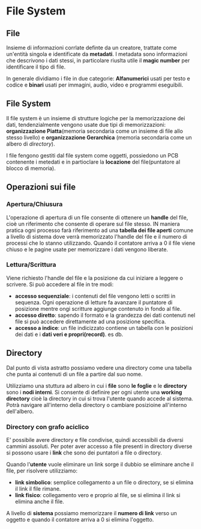 # File System

## File 
Insieme di informazioni corrlate definte da un creatore, trattate come un'entità singola e identificate da **metadati**. I metadata sono informazioni che descrivono i dati stessi, in particolare riuslta utile il **magic number** per identificare il tipo di file.

In generale dividiamo i file in due categorie: **Alfanumerici** usati per testo e codice e **binari** usati per immagini, audio, video e programmi eseguibili.

## File System

Il file system è un insieme di strutture logiche per la memorizzazione dei dati, tendenzialmente vengono usate due tipi di memorizzazioni: **organizzazione Piatta**(memoria secondaria come un insieme di file allo stesso livello) e **organizzazione Gerarchica** (memoria secondaria come un albero di *directory*).

I file fengono gestiti dal file system come oggetti, possiedono un PCB contenente i metedati e in partioclare la **locazione** del file(puntatore al blocco di memoria).

## Operazioni sui file

### Apertura/Chiusura

L'operazione di apertura di un file consente di ottenere un **handle** del file, cioè un riferimento che consente di operare sul file stesso. IN maniera pratica ogni processo farà riferimento ad una **tabella dei file aperti** comune a livello di sistema dove verrà memorizzato l'handle del file e il numero di processi che lo stanno utilizzando. Quando il contatore arriva a 0 il file viene chiuso e le pagine usate per memorizzare i dati vengono liberate.

### Lettura/Scrittura

Viene richiesto l'handle del file e la posizione da cui iniziare a leggere o scrivere. Si può accedere al file in tre modi:
- **accesso sequenziale**: i contenuti del file vengono letti o scritti in sequenza. Ogni operazione di letture fa avanzare il puntatore di posizione mentre ongi scritture aggiunge contenuto in fondo al file.
- **accesso diretto**: sapendo il formato e la grandezza dei dati contenuti nel file si può accedere direttamente ad una posizione specifica.
- **accesso a indice**: un file indicizzato contiene un tabella con le posizioni dei dati e i **dati veri e propri(record)**. es db.

## Directory

Dal punto di vista astratto possiamo vedere una directory come una tabella che punta ai contenuti di un file a partire dal suo nome.

Utilizziamo una stuttura ad albero in cui i **file** sono **le foglie** e le **directory** sono i **nodi interni**. Si consente di definire per ogni utente una **working directory** cioè la directory in cui si trova l'utente quando accede al sistema. Potrà navigare all'interno della directory o cambiare posizioine all'interno dell'albero.

### Directory con grafo aciclico

E' possibile avere directory e file condivise, quindi accessibili da diversi cammini assoluti. Per poter aver accesso a file presenti in directory diverse si possono usare i **link** che sono dei puntatori a file o directory.

Quando l'**utente** vuole eliminare un link sorge il dubbio se eliminare anche il file, per risolvere utilizziamo:
- **link simbolico**: semplice collegamento a un file o directory, se si elimina il link il file rimane.
- **link fisico**: collegamento vero e proprio al file, se si elimina il link si elimina anche il file.

A livello di **sistema** possiamo memorizzare il **numero di link** verso un oggetto e quando il contatore arriva a 0 si elimina l'oggetto.